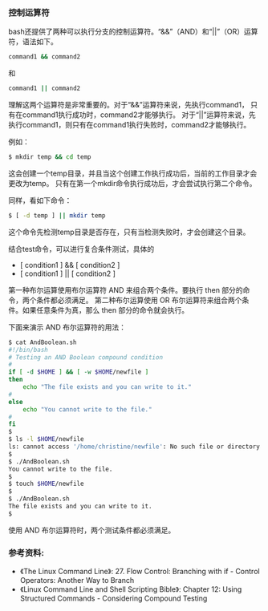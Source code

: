 ### 控制运算符

bash还提供了两种可以执行分支的控制运算符。“&&”（AND）和“||”（OR）运算符，语法如下。

```bash
command1 && command2
```

和

```bash
command1 || command2
```

理解这两个运算符是非常重要的。对于“&&”运算符来说，先执行command1，
只有在command1执行成功时，command2才能够执行。
对于“||”运算符来说，先执行command1，则只有在command1执行失败时，command2才能够执行。

例如：

```bash
$ mkdir temp && cd temp
```

这会创建一个temp目录，并且当这个创建工作执行成功后，当前的工作目录才会更改为temp。
只有在第一个mkdir命令执行成功后，才会尝试执行第二个命令。

同样，看如下命令：

```bash
$ [ -d temp ] || mkdir temp
```

这个命令先检测temp目录是否存在，只有当检测失败时，才会创建这个目录。


结合test命令，可以进行复合条件测试，具体的
- [ condition1 ] && [ condition2 ]
- [ condition1 ] || [ condition2 ]

第一种布尔运算使用布尔运算符 AND 来组合两个条件。要执行 then 部分的命令，两个条件都必须满足。
第二种布尔运算使用 OR 布尔运算符来组合两个条件。如果任意条件为真，那么 then 部分的命令就会执行。


下面来演示 AND 布尔运算符的用法：

```bash
$ cat AndBoolean.sh
#!/bin/bash
# Testing an AND Boolean compound condition
#
if [ -d $HOME ] && [ -w $HOME/newfile ]
then
    echo "The file exists and you can write to it."
#
else
    echo "You cannot write to the file."
#
fi
$
$ ls -l $HOME/newfile
ls: cannot access '/home/christine/newfile': No such file or directory
$
$ ./AndBoolean.sh
You cannot write to the file.
$
$ touch $HOME/newfile
$
$ ./AndBoolean.sh
The file exists and you can write to it.
$
```

使用 AND 布尔运算符时，两个测试条件都必须满足。


### 参考资料:
- 《The Linux Command Line》: 27. Flow Control: Branching with if - Control Operators: Another Way to Branch
- 《Linux Command Line and Shell Scripting Bible》: Chapter 12: Using Structured Commands - Considering Compound Testing



